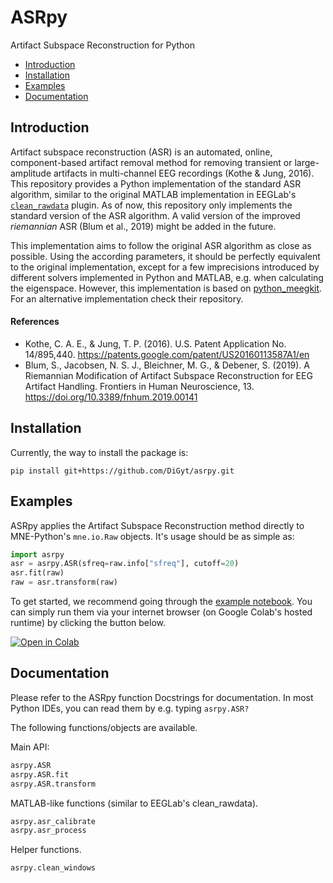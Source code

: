 # ASRpy
Artifact Subspace Reconstruction for Python


- [Introduction](#introduction)
- [Installation](#installation)
- [Examples](#examples)
- [Documentation](#documentation)


## Introduction

Artifact subspace reconstruction (ASR) is an automated, online,
component-based artifact removal method for removing transient or
large-amplitude artifacts in multi-channel EEG recordings (Kothe & Jung, 
2016). This repository provides a Python implementation of the standard 
ASR algorithm, similar to the original MATLAB implementation in EEGLab's 
[`clean_rawdata`](https://github.com/sccn/clean_rawdata) plugin.
As of now, this repository only implements the standard version of 
the ASR algorithm. A valid version of the improved _riemannian_ ASR 
(Blum et al., 2019) might be added in the future.

This implementation aims to follow the original ASR algorithm as close 
as possible. Using the according parameters, it should be perfectly 
equivalent to the original implementation, except for a few imprecisions
introduced by different solvers implemented in Python and MATLAB, e.g. 
when calculating the eigenspace. However, this implementation is 
based on [python_meegkit](https://github.com/nbara/python-meegkit). 
For an alternative implementation check their repository.

#### References

- Kothe, C. A. E., & Jung, T. P. (2016). U.S. Patent Application No. 
14/895,440. https://patents.google.com/patent/US20160113587A1/en
- Blum, S., Jacobsen, N. S. J., Bleichner, M. G., & Debener, S. (2019). 
A Riemannian Modification of Artifact Subspace Reconstruction for EEG 
Artifact Handling. Frontiers in Human Neuroscience, 13. 
https://doi.org/10.3389/fnhum.2019.00141
   
   
## Installation

Currently, the way to install the package is:
```
pip install git+https://github.com/DiGyt/asrpy.git
```


## Examples

ASRpy applies the Artifact Subspace Reconstruction method directly to MNE-Python's `mne.io.Raw` objects. It's usage should be as simple as:
```python
import asrpy
asr = asrpy.ASR(sfreq=raw.info["sfreq"], cutoff=20)
asr.fit(raw)
raw = asr.transform(raw)
```

To get started, we recommend going through the [example notebook](https://github.com/DiGyt/asrpy/blob/main/example.ipynb). You can simply run them via your internet browser (on Google Colab's hosted runtime) by clicking the  button below.

[![Open in Colab](https://colab.research.google.com/assets/colab-badge.svg)](https://colab.research.google.com/github/DiGyt/asrpy/blob/main/example.ipynb)


## Documentation

Please refer to the ASRpy function Docstrings for documentation. In most Python IDEs, you can read them by e.g. typing `asrpy.ASR?`

The following functions/objects are available.

Main API:
```python
asrpy.ASR
asrpy.ASR.fit
asrpy.ASR.transform
```

MATLAB-like functions (similar to EEGLab's clean_rawdata).
```python
asrpy.asr_calibrate
asrpy.asr_process
```

Helper functions.
```python
asrpy.clean_windows
```
